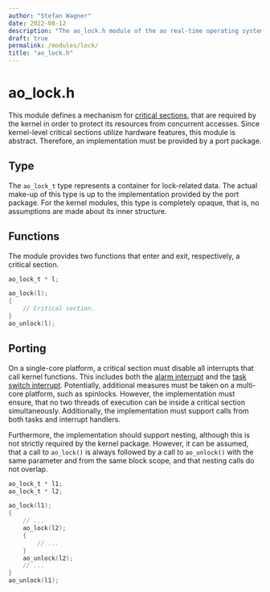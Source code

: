 ```yaml
---
author: "Stefan Wagner"
date: 2022-08-12
description: "The ao_lock.h module of the ao real-time operating system."
draft: true
permalink: /modules/lock/
title: "ao_lock.h"
---
```


# ao_lock.h

This module defines a mechanism for [critical sections](https://en.wikipedia.org/wiki/Critical_section), that are required by the kernel in order to protect its resources from concurrent accesses. Since kernel-level critical sections utilize hardware features, this module is abstract. Therefore, an implementation must be provided by a port package. 

## Type

The `ao_lock_t` type represents a container for lock-related data. The actual make-up of this type is up to the implementation provided by the port package. For the kernel modules, this type is completely opaque, that is, no assumptions are made about its inner structure.

## Functions

The module provides two functions that enter and exit, respectively, a critical section.

```c
ao_lock_t * l;
```

```c
ao_lock(l);
{
    // Critical section.
}
ao_unlock(l);
```

## Porting

On a single-core platform, a critical section must disable all interrupts that call kernel functions. This includes both the [alarm interrupt](ir-alarm.md) and the [task switch interrupt](ir-task.md). Potentially, additional measures must be taken on a multi-core platform, such as spinlocks. However, the implementation must ensure, that no two threads of execution can be inside a critical section simultaneously. Additionally, the implementation must support calls from both tasks and interrupt handlers.

Furthermore, the implementation should support nesting, although this is not strictly required by the kernel package. However, it can be assumed, that a call to `ao_lock()` is always followed by a call to `ao_unlock()` with the same parameter and from the same block scope, and that nesting calls do not overlap.

```c
ao_lock_t * l1;
ao_lock_t * l2;
```

```c
ao_lock(l1);
{
    // ...
    ao_lock(l2);
    {
        // ...
    }
    ao_unlock(l2);
    // ...
}
ao_unlock(l1);
```
